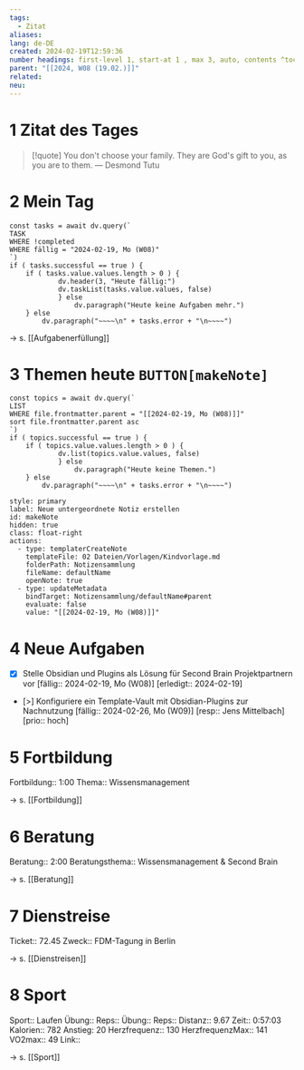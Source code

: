 ```yaml
---
tags:
  - Zitat
aliases: 
lang: de-DE
created: 2024-02-19T12:59:36
number headings: first-level 1, start-at 1 , max 3, auto, contents ^toc
parent: "[[2024, W08 (19.02.)]]"
related: 
neu:
---
```

# 1 Zitat des Tages

> [!quote] You don't choose your family. They are God's gift to you, as you are to them.
> — Desmond Tutu

# 2 Mein Tag
```dataviewjs 
const tasks = await dv.query(` 
TASK 
WHERE !completed
WHERE fällig = "2024-02-19, Mo (W08)"
`) 
if ( tasks.successful == true ) { 
	if ( tasks.value.values.length > 0 ) { 
			dv.header(3, "Heute fällig:") 
			dv.taskList(tasks.value.values, false) 
			} else 
				dv.paragraph("Heute keine Aufgaben mehr.")
	} else 
		dv.paragraph("~~~~\n" + tasks.error + "\n~~~~") 
```
→ s. [[Aufgabenerfüllung]]

# 3 Themen heute `BUTTON[makeNote]`
```dataviewjs 
const topics = await dv.query(` 
LIST 
WHERE file.frontmatter.parent = "[[2024-02-19, Mo (W08)]]"
sort file.frontmatter.parent asc
`) 
if ( topics.successful == true ) { 
	if ( topics.value.values.length > 0 ) { 
			dv.list(topics.value.values, false) 
			} else 
				dv.paragraph("Heute keine Themen.")
	} else 
		dv.paragraph("~~~~\n" + tasks.error + "\n~~~~") 
```
```meta-bind-button
style: primary
label: Neue untergeordnete Notiz erstellen
id: makeNote
hidden: true
class: float-right
actions:
  - type: templaterCreateNote
    templateFile: 02 Dateien/Vorlagen/Kindvorlage.md
    folderPath: Notizensammlung
    fileName: defaultName
    openNote: true
  - type: updateMetadata
    bindTarget: Notizensammlung/defaultName#parent
    evaluate: false
    value: "[[2024-02-19, Mo (W08)]]"
```
# 4 Neue Aufgaben
- [x] Stelle Obsidian und Plugins als Lösung für Second Brain Projektpartnern vor [fällig:: 2024-02-19, Mo (W08)] [erledigt:: 2024-02-19]
- [>] Konfiguriere ein Template-Vault mit Obsidian-Plugins zur Nachnutzung [fällig:: 2024-02-26, Mo (W09)] [resp:: Jens Mittelbach] [prio:: hoch]

# 5 Fortbildung
Fortbildung:: 1:00
Thema:: Wissensmanagement

→ s. [[Fortbildung]]

# 6 Beratung
Beratung:: 2:00
Beratungsthema:: Wissensmanagement & Second Brain

→ s. [[Beratung]]

# 7 Dienstreise
Ticket:: 72.45
Zweck:: FDM-Tagung in Berlin

→ s. [[Dienstreisen]]
# 8 Sport
Sport:: Laufen
Übung:: 
Reps:: 
Übung:: 
Reps:: 
Distanz:: 9.67
Zeit:: 0:57:03
Kalorien:: 782
Anstieg: 20
Herzfrequenz:: 130
HerzfrequenzMax:: 141
VO2max:: 49
Link:: 

→ s. [[Sport]]